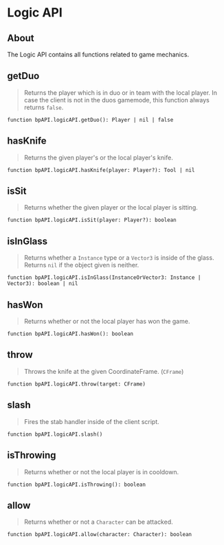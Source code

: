 # Logic API
## About
The Logic API contains all functions related to game mechanics.

## getDuo
> Returns the player which is in duo or in team with the local player. In case the client is not in the duos gamemode, this function always returns `false`.
```luau
function bpAPI.logicAPI.getDuo(): Player | nil | false
```

## hasKnife
> Returns the given player's or the local player's knife.
```luau
function bpAPI.logicAPI.hasKnife(player: Player?): Tool | nil
```

## isSit
> Returns whether the given player or the local player is sitting.
```luau
function bpAPI.logicAPI.isSit(player: Player?): boolean
```

## isInGlass
> Returns whether a `Instance` type or a `Vector3` is inside of the glass. Returns `nil` if the object given is neither.
```luau
function bpAPI.logicAPI.isInGlass(InstanceOrVector3: Instance | Vector3): boolean | nil
```

## hasWon
> Returns whether or not the local player has won the game.
```luau
function bpAPI.logicAPI.hasWon(): boolean
```

## throw
> Throws the knife at the given CoordinateFrame. (`CFrame`)
```luau
function bpAPI.logicAPI.throw(target: CFrame)
```

## slash
> Fires the stab handler inside of the client script.
```luau
function bpAPI.logicAPI.slash()
```

## isThrowing
> Returns whether or not the local player is in cooldown.
```luau
function bpAPI.logicAPI.isThrowing(): boolean
```

## allow
> Returns whether or not a `Character` can be attacked.
```luau
function bpAPI.logicAPI.allow(character: Character): boolean
```
